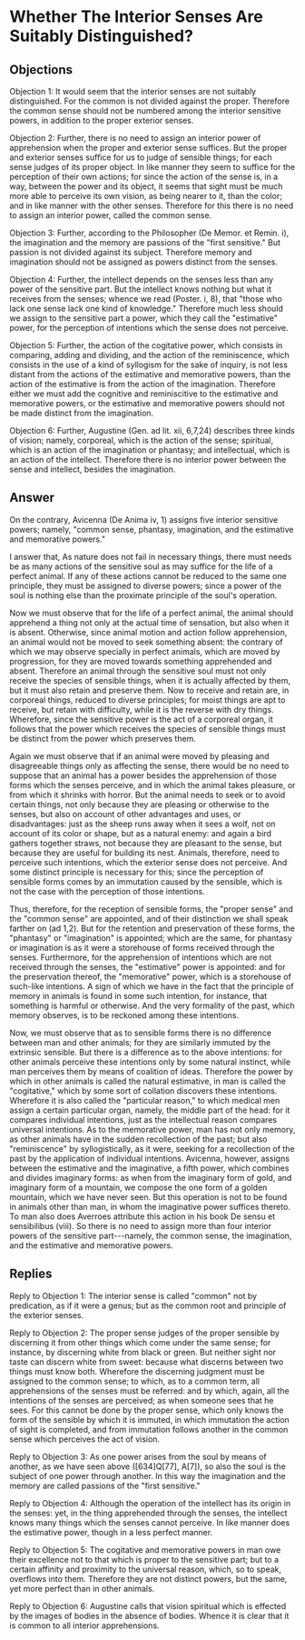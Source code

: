 # Whether The Interior Senses Are Suitably Distinguished?

## Objections

Objection 1: It would seem that the interior senses are not suitably distinguished. For the common is not divided against the proper. Therefore the common sense should not be numbered among the interior sensitive powers, in addition to the proper exterior senses.

Objection 2: Further, there is no need to assign an interior power of apprehension when the proper and exterior sense suffices. But the proper and exterior senses suffice for us to judge of sensible things; for each sense judges of its proper object. In like manner they seem to suffice for the perception of their own actions; for since the action of the sense is, in a way, between the power and its object, it seems that sight must be much more able to perceive its own vision, as being nearer to it, than the color; and in like manner with the other senses. Therefore for this there is no need to assign an interior power, called the common sense.

Objection 3: Further, according to the Philosopher (De Memor. et Remin. i), the imagination and the memory are passions of the "first sensitive." But passion is not divided against its subject. Therefore memory and imagination should not be assigned as powers distinct from the senses.

Objection 4: Further, the intellect depends on the senses less than any power of the sensitive part. But the intellect knows nothing but what it receives from the senses; whence we read (Poster. i, 8), that "those who lack one sense lack one kind of knowledge." Therefore much less should we assign to the sensitive part a power, which they call the "estimative" power, for the perception of intentions which the sense does not perceive.

Objection 5: Further, the action of the cogitative power, which consists in comparing, adding and dividing, and the action of the reminiscence, which consists in the use of a kind of syllogism for the sake of inquiry, is not less distant from the actions of the estimative and memorative powers, than the action of the estimative is from the action of the imagination. Therefore either we must add the cognitive and reminiscitive to the estimative and memorative powers, or the estimative and memorative powers should not be made distinct from the imagination.

Objection 6: Further, Augustine (Gen. ad lit. xii, 6,7,24) describes three kinds of vision; namely, corporeal, which is the action of the sense; spiritual, which is an action of the imagination or phantasy; and intellectual, which is an action of the intellect. Therefore there is no interior power between the sense and intellect, besides the imagination.

## Answer

On the contrary, Avicenna (De Anima iv, 1) assigns five interior sensitive powers; namely, "common sense, phantasy, imagination, and the estimative and memorative powers."

I answer that, As nature does not fail in necessary things, there must needs be as many actions of the sensitive soul as may suffice for the life of a perfect animal. If any of these actions cannot be reduced to the same one principle, they must be assigned to diverse powers; since a power of the soul is nothing else than the proximate principle of the soul's operation.

Now we must observe that for the life of a perfect animal, the animal should apprehend a thing not only at the actual time of sensation, but also when it is absent. Otherwise, since animal motion and action follow apprehension, an animal would not be moved to seek something absent: the contrary of which we may observe specially in perfect animals, which are moved by progression, for they are moved towards something apprehended and absent. Therefore an animal through the sensitive soul must not only receive the species of sensible things, when it is actually affected by them, but it must also retain and preserve them. Now to receive and retain are, in corporeal things, reduced to diverse principles; for moist things are apt to receive, but retain with difficulty, while it is the reverse with dry things. Wherefore, since the sensitive power is the act of a corporeal organ, it follows that the power which receives the species of sensible things must be distinct from the power which preserves them.

Again we must observe that if an animal were moved by pleasing and disagreeable things only as affecting the sense, there would be no need to suppose that an animal has a power besides the apprehension of those forms which the senses perceive, and in which the animal takes pleasure, or from which it shrinks with horror. But the animal needs to seek or to avoid certain things, not only because they are pleasing or otherwise to the senses, but also on account of other advantages and uses, or disadvantages: just as the sheep runs away when it sees a wolf, not on account of its color or shape, but as a natural enemy: and again a bird gathers together straws, not because they are pleasant to the sense, but because they are useful for building its nest. Animals, therefore, need to perceive such intentions, which the exterior sense does not perceive. And some distinct principle is necessary for this; since the perception of sensible forms comes by an immutation caused by the sensible, which is not the case with the perception of those intentions.

Thus, therefore, for the reception of sensible forms, the "proper sense" and the "common sense" are appointed, and of their distinction we shall speak farther on (ad 1,2). But for the retention and preservation of these forms, the "phantasy" or "imagination" is appointed; which are the same, for phantasy or imagination is as it were a storehouse of forms received through the senses. Furthermore, for the apprehension of intentions which are not received through the senses, the "estimative" power is appointed: and for the preservation thereof, the "memorative" power, which is a storehouse of such-like intentions. A sign of which we have in the fact that the principle of memory in animals is found in some such intention, for instance, that something is harmful or otherwise. And the very formality of the past, which memory observes, is to be reckoned among these intentions.

Now, we must observe that as to sensible forms there is no difference between man and other animals; for they are similarly immuted by the extrinsic sensible. But there is a difference as to the above intentions: for other animals perceive these intentions only by some natural instinct, while man perceives them by means of coalition of ideas. Therefore the power by which in other animals is called the natural estimative, in man is called the "cogitative," which by some sort of collation discovers these intentions. Wherefore it is also called the "particular reason," to which medical men assign a certain particular organ, namely, the middle part of the head: for it compares individual intentions, just as the intellectual reason compares universal intentions. As to the memorative power, man has not only memory, as other animals have in the sudden recollection of the past; but also "reminiscence" by syllogistically, as it were, seeking for a recollection of the past by the application of individual intentions. Avicenna, however, assigns between the estimative and the imaginative, a fifth power, which combines and divides imaginary forms: as when from the imaginary form of gold, and imaginary form of a mountain, we compose the one form of a golden mountain, which we have never seen. But this operation is not to be found in animals other than man, in whom the imaginative power suffices thereto. To man also does Averroes attribute this action in his book De sensu et sensibilibus (viii). So there is no need to assign more than four interior powers of the sensitive part---namely, the common sense, the imagination, and the estimative and memorative powers.

## Replies

Reply to Objection 1: The interior sense is called "common" not by predication, as if it were a genus; but as the common root and principle of the exterior senses.

Reply to Objection 2: The proper sense judges of the proper sensible by discerning it from other things which come under the same sense; for instance, by discerning white from black or green. But neither sight nor taste can discern white from sweet: because what discerns between two things must know both. Wherefore the discerning judgment must be assigned to the common sense; to which, as to a common term, all apprehensions of the senses must be referred: and by which, again, all the intentions of the senses are perceived; as when someone sees that he sees. For this cannot be done by the proper sense, which only knows the form of the sensible by which it is immuted, in which immutation the action of sight is completed, and from immutation follows another in the common sense which perceives the act of vision.

Reply to Objection 3: As one power arises from the soul by means of another, as we have seen above ([634]Q[77], A[7]), so also the soul is the subject of one power through another. In this way the imagination and the memory are called passions of the "first sensitive."

Reply to Objection 4: Although the operation of the intellect has its origin in the senses: yet, in the thing apprehended through the senses, the intellect knows many things which the senses cannot perceive. In like manner does the estimative power, though in a less perfect manner.

Reply to Objection 5: The cogitative and memorative powers in man owe their excellence not to that which is proper to the sensitive part; but to a certain affinity and proximity to the universal reason, which, so to speak, overflows into them. Therefore they are not distinct powers, but the same, yet more perfect than in other animals.

Reply to Objection 6: Augustine calls that vision spiritual which is effected by the images of bodies in the absence of bodies. Whence it is clear that it is common to all interior apprehensions.
